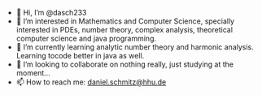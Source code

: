 - 👋 Hi, I’m @dasch233
- 👀 I’m interested in Mathematics and Computer Science, specially interested in PDEs, number theory, complex analysis, theoretical computer science and java programming.
- 🌱 I’m currently learning analytic number theory and harmonic analysis. Learning tocode better in java as well.
- 💞️ I’m looking to collaborate on nothing really, just studying at the moment...
- 📫 How to reach me: daniel.schmitz@hhu.de

<!---
dasch233/dasch233 is a ✨ special ✨ repository because its `README.md` (this file) appears on your GitHub profile.
You can click the Preview link to take a look at your changes.
--->

